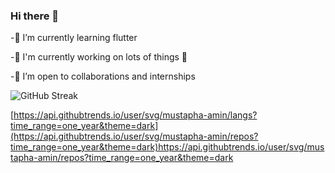 ### Hi there 👋

 
 -🌱 I’m currently learning flutter

 -🔭 I'm currently working on lots of things 🌚

 -👯 I’m open to collaborations and internships 


![GitHub Streak](https://github-readme-streak-stats.herokuapp.com?user=mustapha-amin&theme=cobalt&date_format=j%20M%5B%20Y%5D&background=000000&border=7536B2&stroke=9243DD&ring=89502D&fire=FF9554&currStreakNum=D280FF&sideNums=BC52FF&currStreakLabel=64EAE2&sideLabels=48A8A2&dates=A42EE5)

[https://api.githubtrends.io/user/svg/mustapha-amin/langs?time_range=one_year&theme=dark](https://api.githubtrends.io/user/svg/mustapha-amin/repos?time_range=one_year&theme=dark)https://api.githubtrends.io/user/svg/mustapha-amin/repos?time_range=one_year&theme=dark
